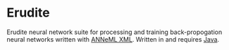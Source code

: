 Erudite
=======

Erudite neural network suite for processing and training back-propogation neural networks written with 
<a href="http://www.oracle.com/technetwork/java/javase/downloads/index.html" target="_blank">ANNeML XML</a>. Written in and
requires <a href="http://www.oracle.com/technetwork/java/javase/downloads/index.html" target="_blank">Java</a>.


